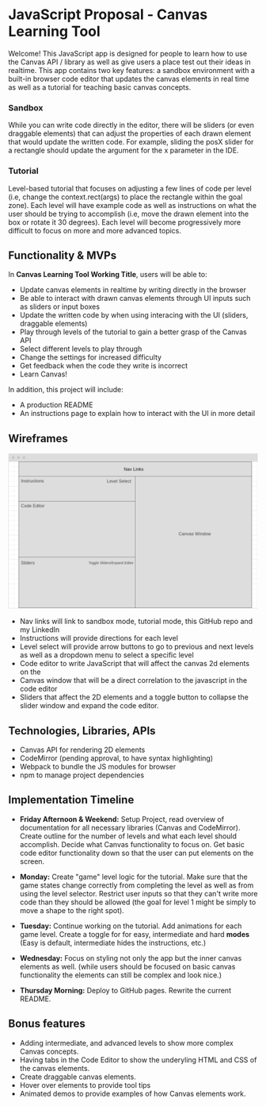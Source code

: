 # JavaScript Proposal - Canvas Learning Tool

Welcome! This JavaScript app is designed for people to learn how to use the Canvas API / library as well as give users a place test out their ideas in realtime. This app contains two key features: a sandbox environment with a built-in browser code editor that updates the canvas elements in real time as well as a tutorial for teaching basic canvas concepts. 

### Sandbox ###
While you can write code directly in the editor, there will be sliders (or even draggable elements) that can adjust the properties of each drawn element that would update the written code. For example, sliding the posX slider for a rectangle should update the argument for the x parameter in the IDE. 

### Tutorial ###
Level-based tutorial that focuses on adjusting a few lines of code per level (i.e, change the context.rect(args) to place the rectangle within the goal zone). Each level will have example code as well as instructions on what the user should be trying to accomplish (i.e, move the drawn element into the box or rotate it 30 degrees). Each level will become progressively more difficult to focus on more and more advanced topics. 

## Functionality & MVPs ##

In **Canvas Learning Tool Working Title**, users will be able to:

  * Update canvas elements in realtime by writing directly in the browser
  * Be able to interact with drawn canvas elements through UI inputs such as sliders or input boxes
  * Update the written code by when using interacing with the UI (sliders, draggable elements)
  * Play through levels of the tutorial to gain a better grasp of the Canvas API
  * Select different levels to play through
  * Change the settings for increased difficulty
  * Get feedback when the code they write is incorrect
  * Learn Canvas!


In addition, this project will include:

  * A production README
  * An instructions page to explain how to interact with the UI in more detail

## Wireframes ##

![wireframe](wireframe.png)

  * Nav links will link to sandbox mode, tutorial mode, this GitHub repo and my LinkedIn
  * Instructions will provide directions for each level
  * Level select will provide arrow buttons to go to previous and next levels as well as a dropdown menu to select a specific level
  * Code editor to write JavaScript that will affect the canvas 2d elements on the
  * Canvas window that will be a direct correlation to the javascript in the code editor
  * Sliders that affect the 2D elements and a toggle button to collapse the slider window and expand the code editor.

## Technologies, Libraries, APIs ##
  * Canvas API for rendering 2D elements
  * CodeMirror (pending approval, to have syntax highlighting)
  * Webpack to bundle the JS modules for browser
  * npm to manage project dependencies

## Implementation Timeline ##
  * **Friday Afternoon & Weekend:** Setup Project, read overview of documentation for all necessary libraries (Canvas and CodeMirror). Create outline for the number of levels and what each level should accomplish. Decide what Canvas functionality to focus on. Get basic code editor functionality down so that the user can put elements on the screen.

  * **Monday:** Create "game" level logic for the tutorial. Make sure that the game states change correctly from completing the level as well as from using the level selector. Restrict user inputs so that they can't write more code than they should be allowed (the goal for level 1 might be simply to move a shape to the right spot).

  * **Tuesday:** Continue working on the tutorial. Add animations for each game level. Create a toggle for for easy, intermediate and hard **modes** (Easy is default, intermediate hides the instructions, etc.)

  * **Wednesday:** Focus on styling not only the app but the inner canvas elements as well. (while users should be focused on basic canvas functionality the elements can still be complex and look nice.)

  * **Thursday Morning:** Deploy to GitHub pages. Rewrite the current README.

## Bonus features ##

  * Adding intermediate, and advanced levels to show more complex Canvas concepts.
  * Having tabs in the Code Editor to show the underyling HTML and CSS of the canvas elements.
  * Create draggable canvas elements.
  * Hover over elements to provide tool tips
  * Animated demos to provide examples of how Canvas elements work.